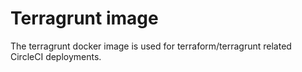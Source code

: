 # Terragrunt image

The terragrunt docker image is used for terraform/terragrunt related CircleCI deployments.

